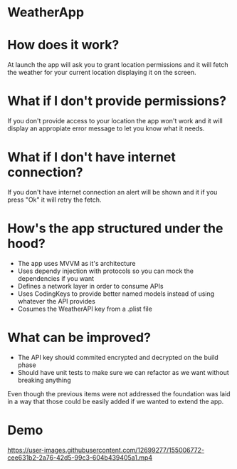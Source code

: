# WeatherApp

# How does it work?

At launch the app will ask you to grant location permissions and it will fetch the weather for your current location displaying it on the screen.

# What if I don't provide permissions?

If you don't provide access to your location the app won't work and it will display an appropiate error message to let you know what it needs.

# What if I don't have internet connection?

If you don't have internet connection an alert will be shown and it if you press "Ok" it will retry the fetch.

# How's the app structured under the hood?

* The app  uses MVVM as it's architecture
* Uses dependy injection with protocols so you can mock the dependencies if you want
* Defines a network layer in order to consume APIs
* Uses CodingKeys to provide better named models instead of using whatever the API provides
* Cosumes the WeatherAPI key from a .plist file

# What can be improved?

* The API key should commited encrypted and decrypted on the build phase
* Should have unit tests to make sure we can refactor as we want without breaking anything

Even though the previous items were not addressed the foundation was laid in a way that those could be easily added if we wanted to extend the app.

# Demo

https://user-images.githubusercontent.com/12699277/155006772-cee631b2-2a76-42d5-99c3-604b439405a1.mp4
